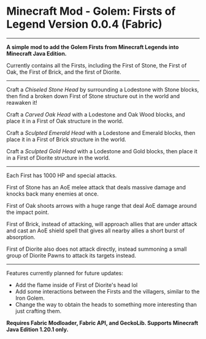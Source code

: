# Minecraft Mod - Golem: Firsts of Legend Version 0.0.4 (Fabric)

---

**A simple mod to add the Golem Firsts from Minecraft Legends into Minecraft Java Edition.**

Currently contains all the Firsts, including the First of Stone, the First of Oak, the First of Brick, and the first of Diorite.

---

Craft a *Chiseled Stone Head* by surrounding a Lodestone with Stone blocks, then find a broken down First of Stone structure out in the world and reawaken it!

Craft a *Carved Oak Head* with a Lodestone and Oak Wood blocks, and place it in a First of Oak structure in the world.

Craft a *Sculpted Emerald Head* with a Lodestone and Emerald blocks, then place it in a First of Brick structure in the world.

Craft a *Sculpted Gold Head* with a Lodestone and Gold blocks, then place it in a First of Diorite structure in the world.

---

Each First has 1000 HP and special attacks.

First of Stone has an AoE melee attack that deals massive damage and knocks back many enemies at once.

First of Oak shoots arrows with a huge range that deal AoE damage around the impact point.

First of Brick, instead of attacking, will approach allies that are under attack and cast an AoE shield spell that gives all nearby allies a short burst of absorption.

First of Diorite also does not attack directly, instead summoning a small group of Diorite Pawns to attack its targets instead.

---

Features currently planned for future updates:
+ Add the flame inside of First of Diorite's head lol
+ Add some interactions between the Firsts and the villagers, similar to the Iron Golem.
+ Change the way to obtain the heads to something more interesting than just crafting them.

**Requires Fabric Modloader, Fabric API, and GeckoLib. Supports Minecraft Java Edition 1.20.1 only.**